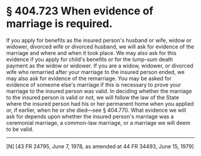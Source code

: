 # § 404.723   When evidence of marriage is required.

If you apply for benefits as the insured person's husband or wife, widow or widower, divorced wife or divorced husband, we will ask for evidence of the marriage and where and when it took place. We may also ask for this evidence if you apply for child's benefits or for the lump-sum death payment as the widow or widower. If you are a widow, widower, or divorced wife who remarried after your marriage to the insured person ended, we may also ask for evidence of the remarriage. You may be asked for evidence of someone else's marriage if this is necessary to prove your marriage to the insured person was valid. In deciding whether the marriage to the insured person is valid or not, we will follow the law of the State where the insured person had his or her permanent home when you applied or, if earlier, when he or she died—see § 404.770. What evidence we will ask for depends upon whether the insured person's marriage was a ceremonial marriage, a common-law marriage, or a marriage we will deem to be valid.



---

[N] [43 FR 24795, June 7, 1978, as amended at 44 FR 34493, June 15, 1979]




